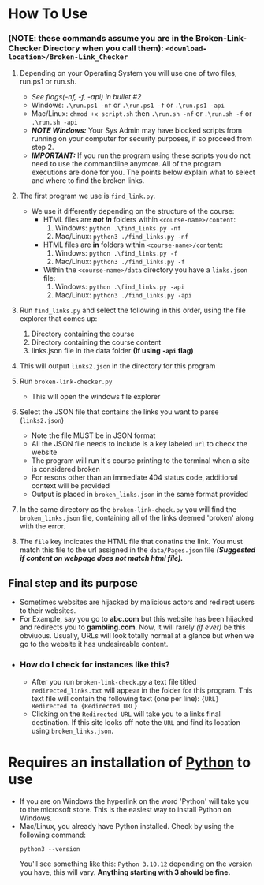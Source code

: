 # How To Use 
### (**NOTE**: these commands assume you are in the Broken-Link-Checker Directory when you call them): `<download-location>/Broken-Link_Checker`
1. Depending on your Operating System you will use one of two files, run.ps1 or run.sh.
    - *See flags(-nf, -f, -api) in bullet #2*
    - Windows: `.\run.ps1 -nf` or `.\run.ps1 -f` or `.\run.ps1 -api` 
    - Mac/Linux: `chmod +x script.sh` then `.\run.sh -nf` or `.\run.sh -f` or `.\run.sh -api`
    - ***NOTE Windows:*** Your Sys Admin may have blocked scripts from running on your computer for security purposes, if so proceed from step 2. 
    - ***IMPORTANT:*** If you run the program using these scripts you do not need to use the commandline anymore. All of the program executions are done for you. The points below explain what to select and where to find the broken links.
1. The first program we use is `find_link.py`.
    - We use it differently depending on the structure of the course: 
        - HTML files are ***not in*** folders within `<course-name>/content`:
            1. Windows: `python .\find_links.py -nf`
            2. Mac/Linux: `python3 ./find_links.py -nf`
        - HTML files are **in** folders within `<course-name>/content`:
            1. Windows: `python .\find_links.py -f`
            2. Mac/Linux: `python3 ./find_links.py -f`
        - Within the `<course-name>/data` directory you have a `links.json` file:
            1. Windows: `python .\find_links.py -api`
            2. Mac/Linux: `python3 ./find_links.py -api`
        
2. Run `find_links.py` and select the following in this order, using the file explorer that comes up: 
    1. Directory containing the course
    2. Directory containing the course content
    3. links.json file in the data folder **(If using `-api` flag)**
3. This will output `links2.json` in the directory for this program
4. Run `broken-link-checker.py`
    -  This will open the windows file explorer
5. Select the JSON file that contains the links you want to parse (`links2.json`)
    - Note the file MUST be in JSON format
    - All the JSON file needs to include is a key labeled `url` to check the website
    - The program will run it's course printing to the terminal when a site is considered broken
    - For resons other than an immediate 404 status code, additional context will be provided
    - Output is placed in `broken_links.json` in the same format provided
6. In the same directory as the `broken-link-check.py` you will find the `broken_links.json` file, containing all of the links deemed 'broken' along with the error. 
7. The `file` key indicates the HTML file that conatins the link. You must match this file to the url assigned in the `data/Pages.json` file ***(Suggested if content on webpage does not match html file).***

## Final step and its purpose 
- Sometimes websites are hijacked by malicious actors and redirect users to their websites. 
- For Example, say you go to **abc.com** but this website has been hijacked and redirects you to **gambling.com**. Now, it will rarely _(if ever)_ be this obviuous. Usually, URLs will look totally normal at a glance but when we go to the website it has undesireable content.
- ### How do I check for instances like this?
    - After you run `broken-link-check.py` a text file titled `redirected_links.txt` will appear in the folder for this program. This text file will contain the following text (one per line): 
    ```{URL} Redirected to {Redirected URL} ```
    - Clicking on the `Redirected URL` will take you to a links final destination. If this site looks off note the `URL` and find its location using `broken_links.json`. 

# Requires an installation of [Python](https://www.microsoft.com/store/productId/9NCVDN91XZQP?ocid=pdpshare) to use
- If you are on Windows the hyperlink on the word 'Python' will take you to the microsoft store. This is the easiest way to install Python on Windows.
- Mac/Linux, you already have Python installed. Check by using the following command:
    ```
    python3 --version
    ```
    You'll see something like this: `Python 3.10.12` depending on the version you have, this will vary. **Anything starting with 3 should be fine.** 

